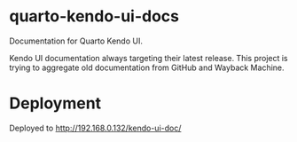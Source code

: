 # quarto-kendo-ui-docs
Documentation for Quarto Kendo UI.

Kendo UI documentation always targeting their latest release. 
This project is trying to aggregate old documentation from GitHub and Wayback Machine.

# Deployment
Deployed to http://192.168.0.132/kendo-ui-doc/